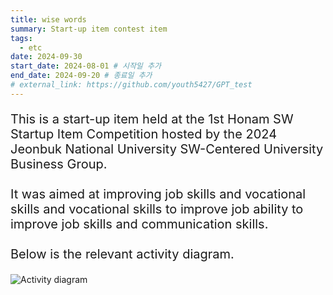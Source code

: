 ```yaml
---
title: wise words
summary: Start-up item contest item
tags:
  - etc
date: 2024-09-30
start_date: 2024-08-01 # 시작일 추가
end_date: 2024-09-20 # 종료일 추가
# external_link: https://github.com/youth5427/GPT_test
---
```


<p style="font-size: 20px;">
This is a start-up item held at the 1st Honam SW Startup Item Competition hosted by the 2024 Jeonbuk National University SW-Centered University Business Group.
<br><br>
It was aimed at improving job skills and vocational skills and vocational skills to improve job ability to improve job skills and communication skills.
<br><br>
Below is the relevant activity diagram.
</p>

![Activity diagram](/images/wise_words1.png)
